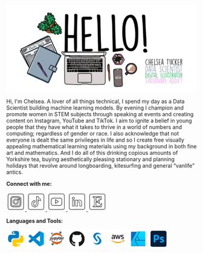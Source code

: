 <img src="images/Hello.jpg" />

Hi, I'm Chelsea. A lover of all things technical, I spend my day as a Data Scientist building machine learning models. By evening I champion and promote women in STEM subjects through speaking at events and creating content on Instagram, YouTube and TikTok. I aim to ignite a belief in young people that they have what it takes to thrive in a world of numbers and computing; regardless of gender or race. I also acknowledge that not everyone is dealt the same privileges in life and so I create free visually appealing mathematical learning materials using my background in both fine art and mathematics. And I do all of this drinking copious amounts of Yorkshire tea, buying aesthetically pleasing stationary and planning holidays that revolve around longboarding, kitesurfing and general “vanlife” antics.

**Connect with me:**

<a href="https://www.instagram.com/mathschelsea/">
<img src="images/Instagram.png" width="50">
</a>
<a href="https://www.tiktok.com/@mathschelsea">
<img src="images/TikTok.png" width="50">
</a>
<a href="https://www.youtube.com/c/mathschelsea">
<img src="images/YouTube.png" width="50">
</a>
<a href="https://www.linkedin.com/in/chelseaetucker">
<img src="images/LinkedIn.png" width="50">
</a>
<a href="https://www.etsy.com/shop/MathsChelsea">
<img src="images/Etsy.png" width="50">
</a>

**Languages and Tools:**

<img src="images/Python.png" width="50"> <img src="images/VSCode.png" width="50"> <img src="images/JupyterNB.png" width="50"> <img src="images/GitHub.png" width="50"> <img src="images/SAS.png" width="50"> <img src="images/aws.png" width="50"> <img src="images/AffinityDesigner.png" width="50"> <img src="images/Photoshop.png" width="50">
